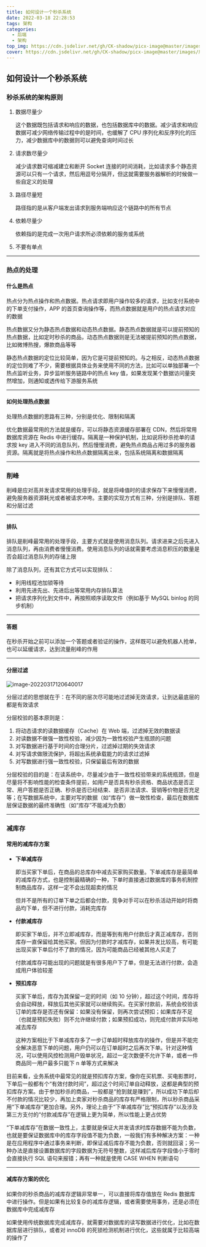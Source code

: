 ```yaml
---
title: 如何设计一个秒杀系统
date: 2022-03-18 22:28:53
tags: 架构
categories: 
  - 后端
  - 架构
top_img: https://cdn.jsdelivr.net/gh/CK-shadow/picx-image@master/images/后端架构/如何设计一个秒杀系统/F100029914.hs4pem1p6hk.webp
cover: https://cdn.jsdelivr.net/gh/CK-shadow/picx-image@master/images/后端架构/如何设计一个秒杀系统/F100029914.hs4pem1p6hk.webp
---
```


## 如何设计一个秒杀系统

### 秒杀系统的架构原则



1. 数据尽量少

   这个数据既包括请求和响应的数据，也包括数据库中的数据。减少请求和响应数据可减少网络传输过程中的是时间，也缓解了 CPU 序列化和反序列化的压力，减少数据库中的数据则可以避免查询时间过长

2. 请求数尽量少

   减少请求数可缩减建立和断开 Socket 连接的时间消耗，比如请求多个静态资源可以只有一个请求，然后用逗号分隔开，但这就需要服务器解析的时候做一些自定义的处理

3. 路径尽量短

   路径指的是从客户端发出请求到服务端响应这个链路中的所有节点

4. 依赖尽量少

   依赖指的是完成一次用户请求所必须依赖的服务或系统

5. 不要有单点



------

### 热点的处理

#### 什么是热点



热点分为热点操作和热点数据。热点请求即用户操作较多的请求，比如支付系统中的下单支付操作，APP 的首页查询操作等，而热点数据就是用户的热点请求对应的数据



热点数据又分为静态热点数据和动态热点数据。静态热点数据就是可以提前预知的热点数据，比如定时秒杀的商品，动态热点数据则是无法被提前预知的热点数据，比如微博热搜，爆款商品等等



静态热点数据的定位比较简单，因为它是可提前预知的。与之相反，动态热点数据的定位则难了不少，需要根据具体业务来使用不同的方法，比如可以单独部署一个热点监听业务，异步监听服务链路中的热点 key 值，如果发现某个数据访问量突然增加，则通知或透传给下游服务系统



------

#### 如何处理热点数据



处理热点数据的思路有三种，分别是优化、限制和隔离



优化数据最常用的方法就是缓存，可以将静态资源缓存部署在 CDN，然后将常用数据库资源在 Redis 中进行缓存。隔离是一种保护机制，比如说将秒杀抢单的请求按 key 进入不同的消息队列，然后慢慢消费，避免热点商品占用过多的服务器资源。隔离就是将热点操作和热点数据隔离出来，包括系统隔离和数据隔离



------

### 削峰



削峰是应对高并发请求常用的处理手段，就是将峰值时的请求保存下来慢慢消费，避免服务器资源耗光或者被请求冲垮。主要的实现方式有三种，分别是排队、答题和分层过滤



------

#### 排队



排队是削峰最常用的处理手段，主要方式就是使用消息队列。请求进来之后先进入消息队列，再由消费者慢慢消费。使用消息队列的话就需要考虑消息积压的数量是否会超过消息队列的存储上限



除了消息队列，还有其它方式可以实现排队：

* 利用线程池加锁等待
* 利用先进先出、先进后出等常用内存排队算法
* 把请求序列化到文件中，再按照顺序读取文件（例如基于 MySQL binlog 的同步机制）



------

#### 答题



在秒杀开始之前可以添加一个答题或者验证的操作，这样既可以避免机器人抢单，也可以延缓请求，达到流量削峰的作用



------



#### 分层过滤



![image-20220317120640017](https://cdn.jsdelivr.net/gh/CK-shadow/picx-image@master/images/后端架构/如何设计一个秒杀系统/xxx.49clif2qkhkw.webp)



分层过滤的思想就在于：在不同的层次尽可能地过滤掉无效请求，让到达最底层的都是有效请求



分层校验的基本原则是：

1. 将动态请求的读数据缓存（Cache）在 Web 端，过滤掉无效的数据读
2. 对读数据不做强一致性校验，减少因为一致性校验产生瓶颈的问题
3. 对写数据进行基于时间的合理分片，过滤掉过期的失效请求
4. 对写请求做限流保护，将超出系统承载能力的请求过滤掉
5. 对写数据进行强一致性校验，只保留最后有效的数据



分层校验的目的是：在读系统中，尽量减少由于一致性校验带来的系统瓶颈，但是尽量将不影响性能的检查条件提前，如用户是否具有秒杀资格、商品状态是否正常、用户答题是否正确、秒杀是否已经结束、是否非法请求、营销等价物是否充足等；在写数据系统中，主要对写的数据（如“库存”）做一致性检查，最后在数据库层保证数据的最终准确性（如“库存”不能减为负数）



------

### 减库存

#### 常用的减库存方案



* **下单减库存**

  即当买家下单后，在商品的总库存中减去买家购买数量。下单减库存是最简单的减库存方式，也是控制最精确的一种，下单时直接通过数据库的事务机制控制商品库存，这样一定不会出现超卖的情况

  但并不是所有的订单下单之后都会付款，竞争对手可以在秒杀活动开始时将商品均下单，但不进行付款，消耗完库存

* **付款减库存**

  即买家下单后，并不立即减库存，而是等到有用户付款后才真正减库存，否则库存一直保留给其他买家。但因为付款时才减库存，如果并发比较高，有可能出现买家下单后付不了款的情况，因为可能商品已经被其他人买走了

  付款减库存可能出现的问题就是有很多用户下了单，但是无法进行付款，会造成用户体验较差

* **预扣库存**

  买家下单后，库存为其保留一定的时间（如 10  分钟），超过这个时间，库存将会自动释放，释放后其他买家就可以继续购买。在买家付款前，系统会校验该订单的库存是否还有保留：如果没有保留，则再次尝试预扣；如果库存不足（也就是预扣失败）则不允许继续付款；如果预扣成功，则完成付款并实际地减去库存

  这种方案相比于下单减库存多了一步订单超时释放库存的操作，但是并不能完全解决恶意下单的问题，用户仍可以在订单超时之后再次下单。针对这种情况，可以使用风控检测用户毁单状况，超过一定次数便不允许下单，或者一件商品同一用户最多只能下 n 单等方式来解决



目前来看，业务系统中最常见的就是预扣库存方案，像你在买机票、买电影票时，下单后一般都有个“有效付款时间”，超过这个时间订单自动释放，这都是典型的预扣库存方案。由于参加秒杀的商品，一般都是“抢到就是赚到”，所以成功下单后却不付款的情况比较少，再加上卖家对秒杀商品的库存有严格限制，所以秒杀商品采用“下单减库存”更加合理。另外，理论上由于“下单减库存”比“预扣库存”以及涉及第三方支付的“付款减库存”在逻辑上更为简单，所以性能上更占优势



“下单减库存”在数据一致性上，主要就是保证大并发请求时库存数据不能为负数，也就是要保证数据库中的库存字段值不能为负数，一般我们有多种解决方案：一种是在应用程序中通过事务来判断，即保证减后库存不能为负数，否则就回滚；另一种办法是直接设置数据库的字段数据为无符号整数，这样减后库存字段值小于零时会直接执行 SQL 语句来报错；再有一种就是使用 CASE WHEN 判断语句



------

#### 减库存方案的优化



如果你的秒杀商品的减库存逻辑非常单一，可以直接将库存值放在 Redis 数据库中进行操作。但是如果有比较复杂的减库存逻辑，或者需要使用事务，还是必须在数据库中完成减库存



如果使用传统数据库完成减库存，就需要对数据库的读写数据进行优化，比如在数据库层进行排队，或者对 innoDB 的死锁检测机制进行优化，这些就属于比较高端的操作了

